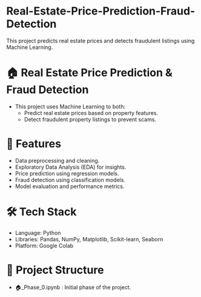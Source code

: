 # Real-Estate-Price-Prediction-Fraud-Detection

This project predicts real estate prices and detects fraudulent listings using Machine Learning.

# 🏠 Real Estate Price Prediction & Fraud Detection
- This project uses Machine Learning to both:
  - Predict real estate prices based on property features.
  - Detect fraudulent property listings to prevent scams.

# 📌 Features
- Data preprocessing and cleaning.
- Exploratory Data Analysis (EDA) for insights.
- Price prediction using regression models.
- Fraud detection using classification models.
- Model evaluation and performance metrics.

# 🛠️ Tech Stack
- Language: Python
- Libraries: Pandas, NumPy, Matplotlib, Scikit-learn, Seaborn
- Platform: Google Colab

# 📂 Project Structure
- 🏠_Phase_0.ipynb : Initial phase of the project.
